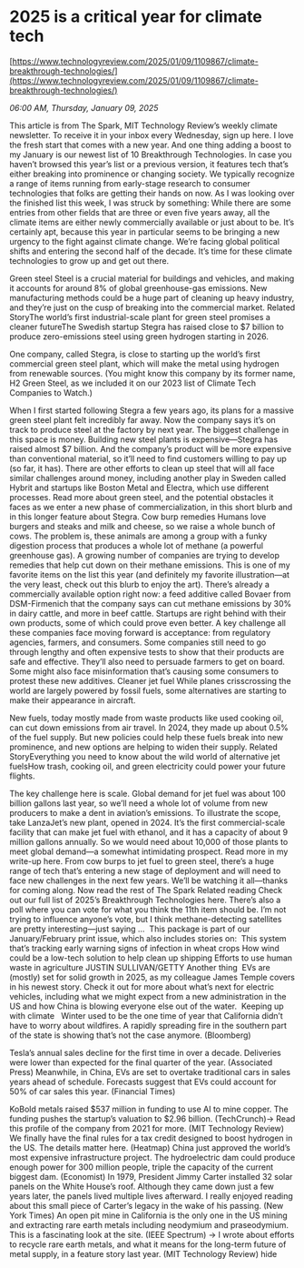 # 2025 is a critical year for climate tech

[https://www.technologyreview.com/2025/01/09/1109867/climate-breakthrough-technologies/](https://www.technologyreview.com/2025/01/09/1109867/climate-breakthrough-technologies/)

*06:00 AM, Thursday, January 09, 2025*

This article is from The Spark, MIT Technology Review’s weekly climate newsletter. To receive it in your inbox every Wednesday, sign up here. I love the fresh start that comes with a new year. And one thing adding a boost to my January is our newest list of 10 Breakthrough Technologies.  In case you haven’t browsed this year’s list or a previous version, it features tech that’s either breaking into prominence or changing society. We typically recognize a range of items running from early-stage research to consumer technologies that folks are getting their hands on now. As I was looking over the finished list this week, I was struck by something: While there are some entries from other fields that are three or even five years away, all the climate items are either newly commercially available or just about to be. It’s certainly apt, because this year in particular seems to be bringing a new urgency to the fight against climate change. We’re facing global political shifts and entering the second half of the decade. It’s time for these climate technologies to grow up and get out there.

Green steel Steel is a crucial material for buildings and vehicles, and making it accounts for around 8% of global greenhouse-gas emissions. New manufacturing methods could be a huge part of cleaning up heavy industry, and they’re just on the cusp of breaking into the commercial market. Related StoryThe world’s first industrial-scale plant for green steel promises a cleaner futureThe Swedish startup Stegra has raised close to $7 billion to produce zero-emissions steel using green hydrogen starting in 2026.

One company, called Stegra, is close to starting up the world’s first commercial green steel plant, which will make the metal using hydrogen from renewable sources. (You might know this company by its former name, H2 Green Steel, as we included it on our 2023 list of Climate Tech Companies to Watch.)

When I first started following Stegra a few years ago, its plans for a massive green steel plant felt incredibly far away. Now the company says it’s on track to produce steel at the factory by next year. The biggest challenge in this space is money. Building new steel plants is expensive—Stegra has raised almost $7 billion. And the company’s product will be more expensive than conventional material, so it’ll need to find customers willing to pay up (so far, it has). There are other efforts to clean up steel that will all face similar challenges around money, including another play in Sweden called Hybrit and startups like Boston Metal and Electra, which use different processes. Read more about green steel, and the potential obstacles it faces as we enter a new phase of commercialization, in this short blurb and in this longer feature about Stegra. Cow burp remedies Humans love burgers and steaks and milk and cheese, so we raise a whole bunch of cows. The problem is, these animals are among a group with a funky digestion process that produces a whole lot of methane (a powerful greenhouse gas). A growing number of companies are trying to develop remedies that help cut down on their methane emissions.  This is one of my favorite items on the list this year (and definitely my favorite illustration—at the very least, check out this blurb to enjoy the art). There’s already a commercially available option right now: a feed additive called Bovaer from DSM-Firmenich that the company says can cut methane emissions by 30% in dairy cattle, and more in beef cattle. Startups are right behind with their own products, some of which could prove even better. A key challenge all these companies face moving forward is acceptance: from regulatory agencies, farmers, and consumers. Some companies still need to go through lengthy and often expensive tests to show that their products are safe and effective. They’ll also need to persuade farmers to get on board. Some might also face misinformation that’s causing some consumers to protest these new additives. Cleaner jet fuel While planes crisscrossing the world are largely powered by fossil fuels, some alternatives are starting to make their appearance in aircraft.

New fuels, today mostly made from waste products like used cooking oil, can cut down emissions from air travel. In 2024, they made up about 0.5% of the fuel supply. But new policies could help these fuels break into new prominence, and new options are helping to widen their supply. Related StoryEverything you need to know about the wild world of alternative jet fuelsHow trash, cooking oil, and green electricity could power your future flights.

The key challenge here is scale. Global demand for jet fuel was about 100 billion gallons last year, so we’ll need a whole lot of volume from new producers to make a dent in aviation’s emissions. To illustrate the scope, take LanzaJet’s new plant, opened in 2024. It’s the first commercial-scale facility that can make jet fuel with ethanol, and it has a capacity of about 9 million gallons annually. So we would need about 10,000 of those plants to meet global demand—a somewhat intimidating prospect. Read more in my write-up here. From cow burps to jet fuel to green steel, there’s a huge range of tech that’s entering a new stage of deployment and will need to face new challenges in the next few years. We’ll be watching it all—thanks for coming along.   Now read the rest of The Spark Related reading Check out our full list of 2025’s Breakthrough Technologies here. There’s also a poll where you can vote for what you think the 11th item should be. I’m not trying to influence anyone’s vote, but I think methane-detecting satellites are pretty interesting—just saying …  This package is part of our January/February print issue, which also includes stories on:   This system that’s tracking early warning signs of infection in wheat crops How wind could be a low-tech solution to help clean up shipping Efforts to use human waste in agriculture   JUSTIN SULLIVAN/GETTY   Another thing  EVs are (mostly) set for solid growth in 2025, as my colleague James Temple covers in his newest story. Check it out for more about what’s next for electric vehicles, including what we might expect from a new administration in the US and how China is blowing everyone else out of the water.  Keeping up with climate   Winter used to be the one time of year that California didn’t have to worry about wildfires. A rapidly spreading fire in the southern part of the state is showing that’s not the case anymore. (Bloomberg)

Tesla’s annual sales decline for the first time in over a decade. Deliveries were lower than expected for the final quarter of the year. (Associated Press) Meanwhile, in China, EVs are set to overtake traditional cars in sales years ahead of schedule. Forecasts suggest that EVs could account for 50% of car sales this year. (Financial Times)

KoBold metals raised $537 million in funding to use AI to mine copper. The funding pushes the startup’s valuation to $2.96 billion. (TechCrunch)→ Read this profile of the company from 2021 for more. (MIT Technology Review) We finally have the final rules for a tax credit designed to boost hydrogen in the US. The details matter here. (Heatmap) China just approved the world’s most expensive infrastructure project. The hydroelectric dam could produce enough power for 300 million people, triple the capacity of the current biggest dam. (Economist) In 1979, President Jimmy Carter installed 32 solar panels on the White House’s roof. Although they came down just a few years later, the panels lived multiple lives afterward. I really enjoyed reading about this small piece of Carter’s legacy in the wake of his passing. (New York Times) An open pit mine in California is the only one in the US mining and extracting rare earth metals including neodymium and praseodymium. This is a fascinating look at the site. (IEEE Spectrum) → I wrote about efforts to recycle rare earth metals, and what it means for the long-term future of metal supply, in a feature story last year. (MIT Technology Review) hide

